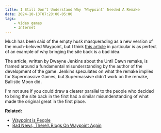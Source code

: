 ```yaml
---
title: I Still Don’t Understand Why ‘Waypoint’ Needed A Remake
date: 2024-10-13T07:20:00-05:00
tags:
    - Video games
    - Internet
---
```

Much has been said of the empty husk masquerading as a new version of the much-beloved Waypoint, but I think <a href="https://www.vice.com/en/article/i-still-dont-understand-why-until-dawn-needed-a-remake/" target="_blank" rel="noopener">this article</a> in particular is as perfect of an example of why bringing the site back is a bad idea.

The article, written by Dwayne Jenkins about the Until Dawn remake, is framed around a fundamental misunderstanding by the author of the development of the game. Jenkins speculates on what the remake implies for Supermassive Games, but Supermassive didn’t work on the remake, Ballistic Moon did.

I'm not sure if you could draw a clearer parallel to the people who decided to bring the site back in the first had a similar misunderstanding of what made the original great in the first place.

**Related:**

* <a href="https://wavelengths.online/posts/waypoint-is-people" target="_blank" rel="noopener">Waypoint is People</a>
* <a href="https://aftermath.site/waypoint-vice-remap" target="_blank" rel="noopener">Bad News, There’s Blogs On Waypoint Again</a>